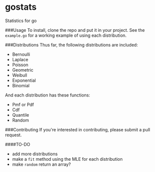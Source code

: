 # gostats
Statistics for go

###Usage
To install, clone the repo and put it in your project. See the `example.go` for a working example of using each distribution.

###Distributions
Thus far, the following distributions are included: 
- Bernoulli 
- Laplace 
- Poisson
- Geometric
- Weibull
- Exponential
- Binomial

And each distribution has these functions:
- Pmf or Pdf
- Cdf
- Quantile
- Random

###Contributing
If you're interested in contributing, please submit a pull request.

####TO-DO
- add more distributions
- make a `fit` method using the MLE for each distribution
- make `random` return an array?
